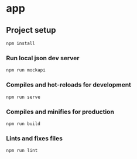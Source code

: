 # app

## Project setup
```
npm install
```

### Run local json dev server
```
npm run mockapi
```

### Compiles and hot-reloads for development
```
npm run serve
```

### Compiles and minifies for production
```
npm run build
```

### Lints and fixes files
```
npm run lint
```
